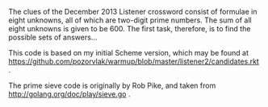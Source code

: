 The clues of the December 2013 Listener crossword consist of formulae in eight
unknowns, all of which are two-digit prime numbers. The sum of all eight
unknowns is given to be 600. The first task, therefore, is to find the possible sets of answers...

This code is based on my initial Scheme version, which may be found at
https://github.com/pozorvlak/warmup/blob/master/listener2/candidates.rkt .

The prime sieve code is originally by Rob Pike, and taken from
http://golang.org/doc/play/sieve.go .
